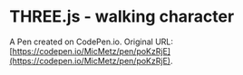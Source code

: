 # THREE.js - walking character

A Pen created on CodePen.io. Original URL: [https://codepen.io/MicMetz/pen/poKzRjE](https://codepen.io/MicMetz/pen/poKzRjE).


